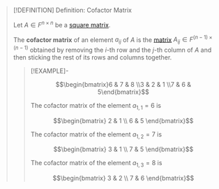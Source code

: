 >[!DEFINITION] Definition: Cofactor Matrix
>
>Let $A \in F^{n \times n}$ be a [square matrix](../Square%20Matrix.md).
>
>The **cofactor matrix** of an element $a_{ij}$ of $A$ is the [matrix](../Square%20Matrix.md) $A_{ij} \in F^{(n-1)\times (n-1)}$ obtained by removing the $i$-th row and the $j$-th column of $A$ and then sticking the rest of its rows and columns together.
>
>>[!EXAMPLE]-
>>
>>$$\begin{bmatrix}6 & 7 & 8 \\3 & 2 & 1 \\7 & 6 & 5\end{bmatrix}$$
>>
>>The cofactor matrix of the element $a_{1,1} = 6$ is
>>
>>$$\begin{bmatrix} 2 & 1 \\ 6 & 5 \end{bmatrix}$$
>>
>>The cofactor matrix of the element $a_{1,2} = 7$  is
>>
>>$$\begin{bmatrix} 3 & 1 \\ 7 & 5 \end{bmatrix}$$
>>
>>The cofactor matrix of the element $a_{1,3} = 8$ is 
>>
>>$$\begin{bmatrix} 3 & 2 \\ 7 & 6 \end{bmatrix}$$
>>
>